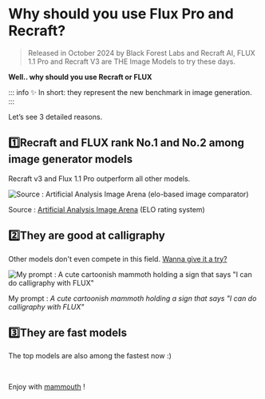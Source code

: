 # Why should you use Flux Pro and Recraft?

> Released in October 2024 by Black Forest Labs and Recraft AI, FLUX 1.1 Pro and Recraft V3 are THE Image Models to try these days.

**Well.. why should you use Recraft or FLUX**

::: info ✨ In short: they represent the new benchmark in image generation.
:::

Let’s see 3 detailed reasons.

## 1️⃣**Recraft and FLUX rank No.1 and No.2 among image generator models**

Recraft v3 and Flux 1.1 Pro outperform all other models.

![Source : [Artificial Analysis Image Arena](https://artificialanalysis.ai/text-to-image/arena?tab=Leaderboard) (elo-based image comparator)](ranking-arena.jpg)

Source : [Artificial Analysis Image Arena](https://artificialanalysis.ai/text-to-image/arena?tab=Leaderboard) (ELO rating system)

## 2️⃣**They are good at calligraphy**

Other models don't even compete in this field. [Wanna give it a try?](http://chat.mammouth.ai/)

![My prompt : *A cute cartoonish mammoth holding a sign that says "I can do calligraphy with FLUX"*](FLUX-_mammoth_calligraphy.jpeg)

My prompt : *A cute cartoonish mammoth holding a sign that says "I can do calligraphy with FLUX"*

## 3️⃣**They are fast models**

The top models are also among the fastest now :)


<br>

Enjoy with [mammouth](http://chat.mammouth.ai) !